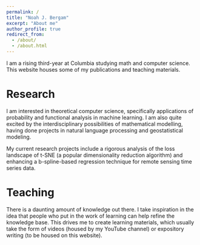 ```yaml
---
permalink: /
title: "Noah J. Bergam"
excerpt: "About me"
author_profile: true
redirect_from: 
  - /about/
  - /about.html
---
```


I am a rising third-year at Columbia studying math and computer science. This website houses some of my publications and teaching materials.

Research
======
I am interested in theoretical computer science, specifically applications of probability and functional analysis in machine learning. I am also quite excited by the interdisciplinary possibilities of mathematical modelling, having done projects in natural language processing and geostatistical modeling. 

My current research projects include a rigorous analysis of the loss landscape of t-SNE (a popular dimensionality reduction algorithm) and enhancing a b-spline-based regression technique for remote sensing time series data. 


Teaching
======
There is a daunting amount of knowledge out there. I take inspiration in the idea that people who put in the work of learning can help refine the knowledge base. This drives me to create learning materials, which usually take the form of videos (housed by my YouTube channel) or expository writing (to be housed on this website). 